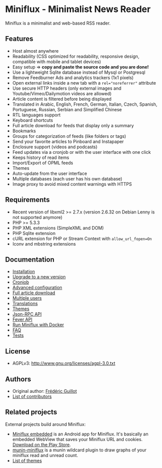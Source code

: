 Miniflux - Minimalist News Reader
=================================

Miniflux is a minimalist and web-based RSS reader.

Features
--------

- Host almost anywhere
- Readability (CSS optimized for readability, responsive design, compatible with mobile and tablet devices)
- Easy setup => **copy and paste the source code and you are done!**
- Use a lightweight Sqlite database instead of Mysql or Postgresql
- Remove Feedburner Ads and analytics trackers (1x1 pixels)
- Open external links inside a new tab with a `rel="noreferrer"` attribute
- Use secure HTTP headers (only external images and Youtube/Vimeo/Dailymotion videos are allowed)
- Article content is filtered before being displayed
- Translated in Arabic, English, French, German, Italian, Czech, Spanish, Portuguese, Russian, Serbian and Simplified Chinese
- RTL languages support
- Keyboard shortcuts
- Full article download for feeds that display only a summary
- Bookmarks
- Groups for categorization of feeds (like folders or tags)
- Send your favorite articles to Pinboard and Instapaper
- Enclosure support (videos and podcasts)
- Feed updates via a cronjob or with the user interface with one click
- Keeps history of read items
- Import/Export of OPML feeds
- Themes
- Auto-update from the user interface
- Multiple databases (each user has his own database)
- Image proxy to avoid mixed content warnings with HTTPS

Requirements
------------

- Recent version of libxml2 >= 2.7.x (version 2.6.32 on Debian Lenny is not supported anymore)
- PHP >= 5.3.3
- PHP XML extensions (SimpleXML and DOM)
- PHP Sqlite extension
- cURL extension for PHP or Stream Context with `allow_url_fopen=On`
- Iconv and mbstring extensions

Documentation
-------------

- [Installation](docs/installation.markdown)
- [Upgrade to a new version](docs/upgrade.markdown)
- [Cronjob](docs/cronjob.markdown)
- [Advanced configuration](docs/config.markdown)
- [Full article download](docs/full-article-download.markdown)
- [Multiple users](docs/multiple-users.markdown)
- [Translations](docs/translations.markdown)
- [Themes](docs/themes.markdown)
- [Json-RPC API](docs/json-rpc-api.markdown)
- [Fever API](docs/fever.markdown)
- [Run Miniflux with Docker](docs/docker.markdown)
- [FAQ](docs/faq.markdown)
- [Tests](docs/tests.markdown)

License
-------

- AGPLv3: <http://www.gnu.org/licenses/agpl-3.0.txt>

Authors
-------

- Original author: [Frédéric Guillot](https://github.com/fguillot)
- [List of contributors](CONTRIBUTORS.md)

Related projects
----------------

External projects build around Miniflux:

- [Miniflux embedded](https://github.com/repat/miniflux-embedded-android) is an Android app for Miniflux. It's basically an embedded WebView that saves your Miniflux URL and cookies. [Download on the Play Store](https://play.google.com/store/apps/details?id=de.repat.embeddedminiflux).
- [munin-miniflux](https://github.com/dewey/munin-plugins/tree/master/munin-miniflux) is a munin wildcard plugin to draw graphs of your miniflux read and unread count.
- [List of themes](docs/themes.markdown)
